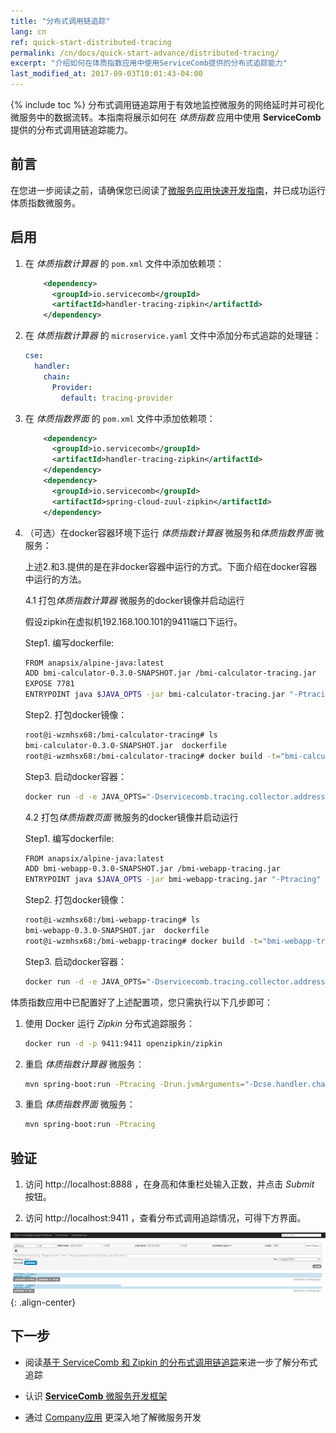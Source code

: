 ```yaml
---
title: "分布式调用链追踪"
lang: cn
ref: quick-start-distributed-tracing
permalink: /cn/docs/quick-start-advance/distributed-tracing/
excerpt: "介绍如何在体质指数应用中使用ServiceComb提供的分布式追踪能力"
last_modified_at: 2017-09-03T10:01:43-04:00
---
```


{% include toc %}
分布式调用链追踪用于有效地监控微服务的网络延时并可视化微服务中的数据流转。本指南将展示如何在 *体质指数* 应用中使用 **ServiceComb** 提供的分布式调用链追踪能力。

## 前言

在您进一步阅读之前，请确保您已阅读了[微服务应用快速开发指南](/cn/docs/quick-start-bmi/)，并已成功运行体质指数微服务。

## 启用

1. 在 *体质指数计算器* 的 `pom.xml` 文件中添加依赖项：

   ```xml
       <dependency>
         <groupId>io.servicecomb</groupId>
         <artifactId>handler-tracing-zipkin</artifactId>
       </dependency>
   ```

2. 在 *体质指数计算器* 的 `microservice.yaml` 文件中添加分布式追踪的处理链：

   ```yaml
   cse:
     handler:
       chain:
         Provider:
           default: tracing-provider
   ```

3. 在 *体质指数界面* 的 `pom.xml` 文件中添加依赖项：

   ```xml
       <dependency>
         <groupId>io.servicecomb</groupId>
         <artifactId>handler-tracing-zipkin</artifactId>
       </dependency>
       <dependency>
         <groupId>io.servicecomb</groupId>
         <artifactId>spring-cloud-zuul-zipkin</artifactId>
       </dependency>
   ```

4. （可选）在docker容器环境下运行 *体质指数计算器* 微服务和*体质指数界面* 微服务：

   上述2.和3.提供的是在非docker容器中运行的方式。下面介绍在docker容器中运行的方法。

   4.1 打包*体质指数计算器* 微服务的docker镜像并启动运行

   假设zipkin在虚拟机192.168.100.101的9411端口下运行。

   Step1. 编写dockerfile:

	```bash
	FROM anapsix/alpine-java:latest
	ADD bmi-calculator-0.3.0-SNAPSHOT.jar /bmi-calculator-tracing.jar
	EXPOSE 7781
	ENTRYPOINT java $JAVA_OPTS -jar bmi-calculator-tracing.jar "-Ptracing"
	```

   Step2. 打包docker镜像：

	```bash
	root@i-wzmhsx68:/bmi-calculator-tracing# ls
	bmi-calculator-0.3.0-SNAPSHOT.jar  dockerfile
	root@i-wzmhsx68:/bmi-calculator-tracing# docker build -t="bmi-calculator-tracing" .
	```

   Step3. 启动docker容器：
   
	```bash
	docker run -d -e JAVA_OPTS="-Dservicecomb.tracing.collector.address=http://192.168.100.101:9411" bmi-calculator-tracing
	```


   4.2 打包*体质指数页面* 微服务的docker镜像并启动运行
   
   Step1. 编写dockerfile:

	```bash
	FROM anapsix/alpine-java:latest
	ADD bmi-webapp-0.3.0-SNAPSHOT.jar /bmi-webapp-tracing.jar
	ENTRYPOINT java $JAVA_OPTS -jar bmi-webapp-tracing.jar "-Ptracing"
	```

   Step2. 打包docker镜像：

	```bash
	root@i-wzmhsx68:/bmi-webapp-tracing# ls
	bmi-webapp-0.3.0-SNAPSHOT.jar  dockerfile
	root@i-wzmhsx68:/bmi-webapp-tracing# docker build -t="bmi-webapp-tracing" .
	```

   Step3. 启动docker容器：

	```bash
	docker run -d -e JAVA_OPTS="-Dservicecomb.tracing.collector.address=http://192.168.100.101:9411" bmi-webapp-tracing
	```

体质指数应用中已配置好了上述配置项，您只需执行以下几步即可：

1. 使用 Docker 运行 *Zipkin* 分布式追踪服务：

   ```bash
   docker run -d -p 9411:9411 openzipkin/zipkin
   ```

2. 重启 *体质指数计算器* 微服务：

   ```bash
   mvn spring-boot:run -Ptracing -Drun.jvmArguments="-Dcse.handler.chain.Provider.default=tracing-provider"
   ```
   
3. 重启 *体质指数界面* 微服务：

   ```bash
   mvn spring-boot:run -Ptracing
   ```

## 验证

1. 访问 <a>http://localhost:8888</a> ，在身高和体重栏处输入正数，并点击 *Submit* 按钮。

2. 访问 <a>http://localhost:9411</a> ，查看分布式调用追踪情况，可得下方界面。

![分布式追踪效果](/assets/images/distributed-tracing-result.png){: .align-center}

## 下一步

* 阅读[基于 ServiceComb 和 Zipkin 的分布式调用链追踪](/cn/docs/tracing-with-servicecomb/)来进一步了解分布式追踪 

* 认识 [**ServiceComb** 微服务开发框架](http://servicecomb.io/cn/users/user-guide/)

* 通过 [Company应用](http://servicecomb.io/cn/docs/linuxcon-workshop-demo/) 更深入地了解微服务开发
